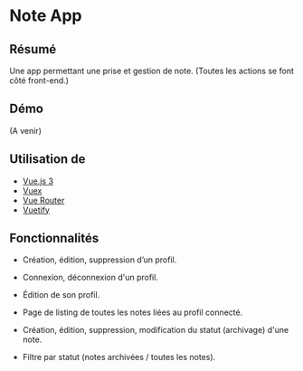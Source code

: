 # Note App

## **Résumé**

Une app permettant une prise et gestion de note. (Toutes les actions se font côté front-end.)

## **Démo**

(A venir)

## **Utilisation de**

- [Vue.js 3](https://vuejs.org/)
- [Vuex](https://vuex.vuejs.org/)
- [Vue Router](https://router.vuejs.org/)
- [Vuetify](https://vuetifyjs.com/en/)

## **Fonctionnalités**

- Création, édition, suppression d’un profil.

- Connexion, déconnexion d'un profil.

- Édition de son profil.

- Page de listing de toutes les notes liées au profil connecté.

- Création, édition, suppression, modification du statut (archivage) d'une note.
  
- Filtre par statut (notes archivées / toutes les notes).
